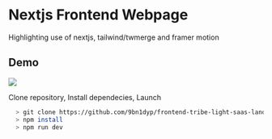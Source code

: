 # Nextjs Frontend Webpage

Highlighting use of nextjs, tailwind/twmerge and framer motion

## Demo

![](frontend-tribe-light-saas-landing-page-resource-bundle-ezgif.com-crop.gif)

Clone repository, Install dependecies, Launch

```bash
  > git clone https://github.com/9bn1dyp/frontend-tribe-light-saas-landing-page-template.git
  > npm install
  > npm run dev
```

